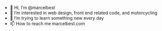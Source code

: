 - 👋 Hi, I’m @marcelbest
- 👀 I’m interested in web design, front end related code, and motorcycling
- 🌱 I’m trying to learn something new every day
- 📫 How to reach me marcelbest.com

<!---
marcelbest/marcelbest is a ✨ special ✨ repository because its `README.md` (this file) appears on your GitHub profile.
You can click the Preview link to take a look at your changes.
--->
